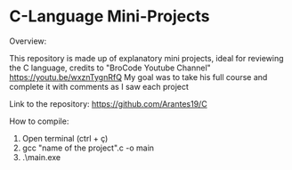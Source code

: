 # C-Language Mini-Projects

Overview: 

This repository is made up of explanatory mini projects, ideal for reviewing the C language, credits to "BroCode Youtube Channel" https://youtu.be/wxznTygnRfQ
My goal was to take his full course and complete it with comments as I saw each project

Link to the repository: https://github.com/Arantes19/C

How to compile: 

  1.  Open terminal (ctrl + ç)
  2.  gcc "name of the project".c -o main
  3.  .\main.exe

